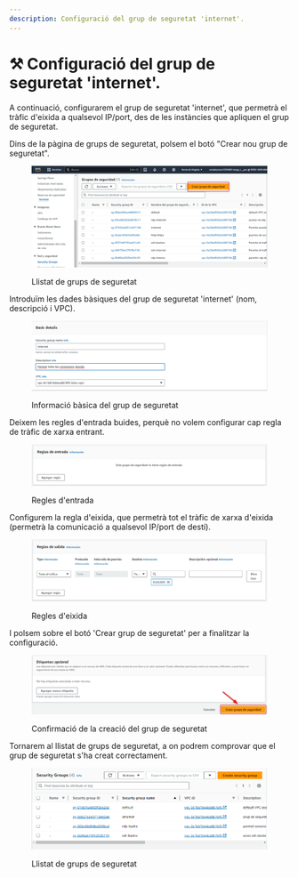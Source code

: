 ```yaml
---
description: Configuració del grup de seguretat 'internet'.
---
```


# ⚒️ Configuració del grup de seguretat 'internet'.

A continuació, configurarem el grup de seguretat 'internet', que permetrà el tràfic d'eixida a qualsevol IP/port, des de les instàncies que apliquen el grup de seguretat.&#x20;

Dins de la pàgina de grups de seguretat, polsem el botó "Crear nou grup de seguretat".

<figure><img src="../.gitbook/assets/image (158).png" alt=""><figcaption><p>Llistat de grups de seguretat</p></figcaption></figure>

Introduïm les dades bàsiques del grup de seguretat 'internet' (nom, descripció i VPC).

<figure><img src="../.gitbook/assets/image (191).png" alt=""><figcaption><p>Informació bàsica del grup de seguretat</p></figcaption></figure>

Deixem les regles d'entrada buides, perquè no volem configurar cap regla de tràfic de xarxa entrant.

<figure><img src="../.gitbook/assets/image (160).png" alt=""><figcaption><p>Regles d'entrada</p></figcaption></figure>

Configurem la regla d'eixida, que permetrà tot el tràfic de xarxa d'eixida (permetrà la comunicació a qualsevol IP/port de destí).

<figure><img src="../.gitbook/assets/image (161).png" alt=""><figcaption><p>Regles d'eixida</p></figcaption></figure>

I polsem sobre el botó 'Crear grup de seguretat' per a finalitzar la configuració.&#x20;

<figure><img src="../.gitbook/assets/image (162).png" alt=""><figcaption><p>Confirmació de la creació del grup de seguretat</p></figcaption></figure>

Tornarem al llistat de grups de seguretat, a on podrem comprovar que el grup de seguretat s'ha creat correctament.

<figure><img src="../.gitbook/assets/image (192).png" alt=""><figcaption><p>Llistat de grups de seguretat</p></figcaption></figure>
